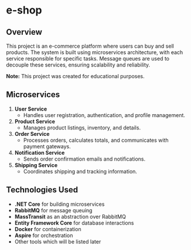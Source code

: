 # e-shop

## Overview

This project is an e-commerce platform where users can buy and sell products. The system is built using microservices architecture, with each service responsible for specific tasks. Message queues are used to decouple these services, ensuring scalability and reliability.

**Note:** This project was created for educational purposes.

## Microservices

1. **User Service**
   - Handles user registration, authentication, and profile management.
2. **Product Service**
   - Manages product listings, inventory, and details.
3. **Order Service**
   - Processes orders, calculates totals, and communicates with payment gateways.
4. **Notification Service**
   - Sends order confirmation emails and notifications.
5. **Shipping Service**
   - Coordinates shipping and tracking information.

## Technologies Used

- **.NET Core** for building microservices
- **RabbitMQ** for message queuing
- **MassTransit** as an abstraction over RabbitMQ
- **Entity Framework Core** for database interactions
- **Docker** for containerization
- **Aspire** for orchestration
- Other tools which will be listed later
